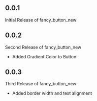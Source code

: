 ## 0.0.1
Initial Release of fancy_button_new 

## 0.0.2
Second Release of fancy_button_new 
- Added Gradient Color to Button

## 0.0.3
Third Release of fancy_button_new
- Added border width and text alignment
